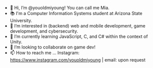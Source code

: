 - 👋 Hi, I’m @youoldmiyoung! You can call me Mia. 
- 📚 I'm a Computer Information Systems student at Arizona State University.
- 👀 I’m interested in (backend) web and mobile development, game development, and cybersecurity.
- 🌱 I’m currently learning JavaScript, C, and C# within the context of Unity.
- 💞️ I’m looking to collaborate on game dev!
- 📫 How to reach me ... Instagram: https://www.instagram.com/youoldmiyoung | email: upon request

<!---
youoldmiyoung/youoldmiyoung is a ✨ special ✨ repository because its `README.md` (this file) appears on your GitHub profile.
You can click the Preview link to take a look at your changes.
--->
